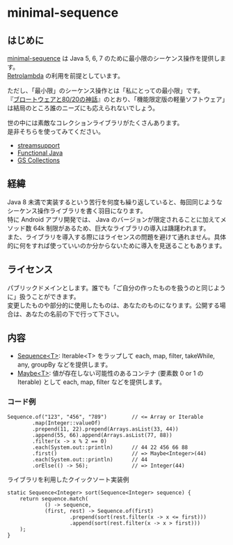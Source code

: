 # minimal-sequence

## はじめに

[minimal-sequence](https://github.com/luncheon/minimal-sequence/) は Java 5, 6, 7 のために最小限のシーケンス操作を提供します。<br>
[Retrolambda](https://github.com/orfjackal/retrolambda/) の利用を前提としています。

ただし、「最小限」のシーケンス操作とは「私にとっての最小限」です。<br>
『[ブロートウェアと80/20の神話](http://japanese.joelonsoftware.com/Articles/StrategyLetterIV.html)』のとおり、「機能限定版の軽量ソフトウェア」は結局のところ誰のニーズにも応えられないでしょう。

世の中には素敵なコレクションライブラリがたくさんあります。<br>
是非そちらを使ってみてください。

* [streamsupport](http://sourceforge.net/projects/streamsupport/)
* [Functional Java](http://www.functionaljava.org/)
* [GS Collections](https://github.com/goldmansachs/gs-collections/)


## 経緯

Java 8 未満で実装するという苦行を何度も繰り返していると、毎回同じようなシーケンス操作ライブラリを書く羽目になります。<br>
特に Android アプリ開発では、 Java のバージョンが限定されることに加えてメソッド数 64k 制限があるため、巨大なライブラリの導入は躊躇われます。<br>
また、ライブラリを導入する際にはライセンスの問題を避けて通れません。具体的に何をすれば使っていいのか分からないために導入を見送ることもあります。


## ライセンス

パブリックドメインとします。誰でも「ご自分の作ったものを扱うのと同じように」扱うことができます。<br>
変更したものや部分的に使用したものは、あなたのものになります。公開する場合は、あなたの名前の下で行って下さい。


## 内容

* [Sequence&lt;T&gt;](https://luncheon.github.io/minimal-sequence/javadoc/minimal/sequence/Sequence.html): Iterable&lt;T&gt; をラップして each, map, filter, takeWhile, any, groupBy などを提供します。
* [Maybe&lt;T&gt;](https://luncheon.github.io/minimal-sequence/javadoc/minimal/sequence/Maybe.html): 値が存在しない可能性のあるコンテナ (要素数 0 or 1 の Iterable) として each, map, filter などを提供します。

### コード例

```
Sequence.of("123", "456", "789")        // <= Array or Iterable
        .map(Integer::valueOf)
        .prepend(11, 22).prepend(Arrays.asList(33, 44))
        .append(55, 66).append(Arrays.asList(77, 88))
        .filter(x -> x % 2 == 0)
        .each(System.out::println)      // 44 22 456 66 88
        .first()                        // => Maybe<Integer>(44)
        .each(System.out::println)      // 44
        .orElse(() -> 56);              // => Integer(44)
```


ライブラリを利用したクイックソート実装例
```
static Sequence<Integer> sort(Sequence<Integer> sequence) {
    return sequence.match(
            () -> sequence,
            (first, rest) -> Sequence.of(first)
                    .prepend(sort(rest.filter(x -> x <= first)))
                    .append(sort(rest.filter(x -> x > first)))
    );
}
```

